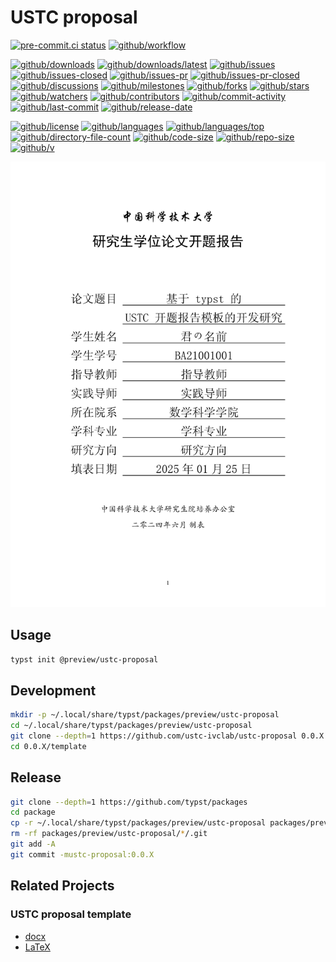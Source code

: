 # USTC proposal

[![pre-commit.ci status](https://results.pre-commit.ci/badge/github/ustc-ivclab/ustc-proposal/main.svg)](https://results.pre-commit.ci/latest/github/ustc-ivclab/ustc-proposal/main)
[![github/workflow](https://github.com/ustc-ivclab/ustc-proposal/actions/workflows/main.yml/badge.svg)](https://github.com/ustc-ivclab/ustc-proposal/actions)

[![github/downloads](https://shields.io/github/downloads/ustc-ivclab/ustc-proposal/total)](https://github.com/ustc-ivclab/ustc-proposal/releases)
[![github/downloads/latest](https://shields.io/github/downloads/ustc-ivclab/ustc-proposal/latest/total)](https://github.com/ustc-ivclab/ustc-proposal/releases/latest)
[![github/issues](https://shields.io/github/issues/ustc-ivclab/ustc-proposal)](https://github.com/ustc-ivclab/ustc-proposal/issues)
[![github/issues-closed](https://shields.io/github/issues-closed/ustc-ivclab/ustc-proposal)](https://github.com/ustc-ivclab/ustc-proposal/issues?q=is%3Aissue+is%3Aclosed)
[![github/issues-pr](https://shields.io/github/issues-pr/ustc-ivclab/ustc-proposal)](https://github.com/ustc-ivclab/ustc-proposal/pulls)
[![github/issues-pr-closed](https://shields.io/github/issues-pr-closed/ustc-ivclab/ustc-proposal)](https://github.com/ustc-ivclab/ustc-proposal/pulls?q=is%3Apr+is%3Aclosed)
[![github/discussions](https://shields.io/github/discussions/ustc-ivclab/ustc-proposal)](https://github.com/ustc-ivclab/ustc-proposal/discussions)
[![github/milestones](https://shields.io/github/milestones/all/ustc-ivclab/ustc-proposal)](https://github.com/ustc-ivclab/ustc-proposal/milestones)
[![github/forks](https://shields.io/github/forks/ustc-ivclab/ustc-proposal)](https://github.com/ustc-ivclab/ustc-proposal/network/members)
[![github/stars](https://shields.io/github/stars/ustc-ivclab/ustc-proposal)](https://github.com/ustc-ivclab/ustc-proposal/stargazers)
[![github/watchers](https://shields.io/github/watchers/ustc-ivclab/ustc-proposal)](https://github.com/ustc-ivclab/ustc-proposal/watchers)
[![github/contributors](https://shields.io/github/contributors/ustc-ivclab/ustc-proposal)](https://github.com/ustc-ivclab/ustc-proposal/graphs/contributors)
[![github/commit-activity](https://shields.io/github/commit-activity/w/ustc-ivclab/ustc-proposal)](https://github.com/ustc-ivclab/ustc-proposal/graphs/commit-activity)
[![github/last-commit](https://shields.io/github/last-commit/ustc-ivclab/ustc-proposal)](https://github.com/ustc-ivclab/ustc-proposal/commits)
[![github/release-date](https://shields.io/github/release-date/ustc-ivclab/ustc-proposal)](https://github.com/ustc-ivclab/ustc-proposal/releases/latest)

[![github/license](https://shields.io/github/license/ustc-ivclab/ustc-proposal)](https://github.com/ustc-ivclab/ustc-proposal/blob/main/LICENSE)
[![github/languages](https://shields.io/github/languages/count/ustc-ivclab/ustc-proposal)](https://github.com/ustc-ivclab/ustc-proposal)
[![github/languages/top](https://shields.io/github/languages/top/ustc-ivclab/ustc-proposal)](https://github.com/ustc-ivclab/ustc-proposal)
[![github/directory-file-count](https://shields.io/github/directory-file-count/ustc-ivclab/ustc-proposal)](https://github.com/ustc-ivclab/ustc-proposal)
[![github/code-size](https://shields.io/github/languages/code-size/ustc-ivclab/ustc-proposal)](https://github.com/ustc-ivclab/ustc-proposal)
[![github/repo-size](https://shields.io/github/repo-size/ustc-ivclab/ustc-proposal)](https://github.com/ustc-ivclab/ustc-proposal)
[![github/v](https://shields.io/github/v/release/ustc-ivclab/ustc-proposal)](https://github.com/ustc-ivclab/ustc-proposal)

![screenshot](template/images/thumbnail.png)

## Usage

```sh
typst init @preview/ustc-proposal
```

## Development

```sh
mkdir -p ~/.local/share/typst/packages/preview/ustc-proposal
cd ~/.local/share/typst/packages/preview/ustc-proposal
git clone --depth=1 https://github.com/ustc-ivclab/ustc-proposal 0.0.X
cd 0.0.X/template
```

## Release

```sh
git clone --depth=1 https://github.com/typst/packages
cd package
cp -r ~/.local/share/typst/packages/preview/ustc-proposal packages/preview
rm -rf packages/preview/ustc-proposal/*/.git
git add -A
git commit -mustc-proposal:0.0.X
```

## Related Projects

### USTC proposal template

- [docx](https://cicpi.ustc.edu.cn/indico/conferenceDisplay.py?confId=971)
- [LaTeX](https://github.com/cgdsss/thesis_proposal_ustc)
